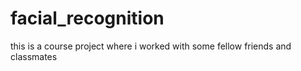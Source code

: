   # facial_recognition

  this is a course project where i worked with some fellow friends and classmates
  
